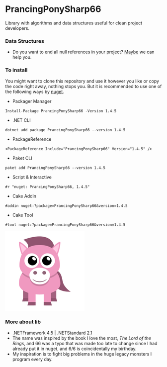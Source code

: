 # PrancingPonySharp66 
 Library with algorithms and data structures useful for clean project developers.
 
 ### Data Structures
 * Do you want to end all null references in your project? [Maybe](PrancingPonySharp/DataStructures/Maybe/README.md) we can help you.

### To install
You might want to clone this repository and use it however you like or copy the code right away, nothing stops you. But it is recommended to use one of the following ways by [nuget](https://www.nuget.org/packages/PrancingPonySharp66/).

* Packager Manager
```
Install-Package PrancingPonySharp66 -Version 1.4.5
```

* .NET CLI
```
dotnet add package PrancingPonySharp66 --version 1.4.5
```

* PackageReference
```
<PackageReference Include="PrancingPonySharp66" Version="1.4.5" />
```

* Paket CLI
```
paket add PrancingPonySharp66 --version 1.4.5
```

* Script & Interactive
```
#r "nuget: PrancingPonySharp66, 1.4.5"
```

* Cake Addin
```
#addin nuget:?package=PrancingPonySharp66&version=1.4.5
```

* Cake Tool
```
#tool nuget:?package=PrancingPonySharp66&version=1.4.5
```
![pony](PrancingPonySharp/Images/pony-icon.png)

### More about lib
* .NETFramework 4.5 | .NETStandard 2.1
* The name was inspired by the book I love the most, _The Lord of the Rings_, and 66 was a typo that was made too late to change since I had already put it in nuget, and 6/6 is coincidentally my birthday.      
* My inspiration is to fight big problems in the huge legacy monsters I program every day.                                                                                        
